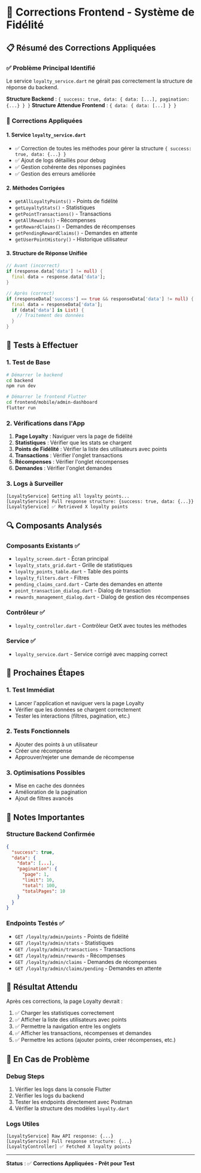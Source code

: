 # 🔧 Corrections Frontend - Système de Fidélité

## 📋 **Résumé des Corrections Appliquées**

### ✅ **Problème Principal Identifié**
Le service `loyalty_service.dart` ne gérait pas correctement la structure de réponse du backend.

**Structure Backend** : `{ success: true, data: { data: [...], pagination: {...} } }`
**Structure Attendue Frontend** : `{ data: { data: [...] } }`

### 🔧 **Corrections Appliquées**

#### **1. Service `loyalty_service.dart`**
- ✅ Correction de toutes les méthodes pour gérer la structure `{ success: true, data: {...} }`
- ✅ Ajout de logs détaillés pour debug
- ✅ Gestion cohérente des réponses paginées
- ✅ Gestion des erreurs améliorée

#### **2. Méthodes Corrigées**
- `getAllLoyaltyPoints()` - Points de fidélité
- `getLoyaltyStats()` - Statistiques
- `getPointTransactions()` - Transactions
- `getAllRewards()` - Récompenses
- `getRewardClaims()` - Demandes de récompenses
- `getPendingRewardClaims()` - Demandes en attente
- `getUserPointHistory()` - Historique utilisateur

#### **3. Structure de Réponse Unifiée**
```dart
// Avant (incorrect)
if (response.data['data'] != null) {
  final data = response.data['data'];
}

// Après (correct)
if (responseData['success'] == true && responseData['data'] != null) {
  final data = responseData['data'];
  if (data['data'] is List) {
    // Traitement des données
  }
}
```

## 🧪 **Tests à Effectuer**

### **1. Test de Base**
```bash
# Démarrer le backend
cd backend
npm run dev

# Démarrer le frontend Flutter
cd frontend/mobile/admin-dashboard
flutter run
```

### **2. Vérifications dans l'App**
1. **Page Loyalty** : Naviguer vers la page de fidélité
2. **Statistiques** : Vérifier que les stats se chargent
3. **Points de Fidélité** : Vérifier la liste des utilisateurs avec points
4. **Transactions** : Vérifier l'onglet transactions
5. **Récompenses** : Vérifier l'onglet récompenses
6. **Demandes** : Vérifier l'onglet demandes

### **3. Logs à Surveiller**
```
[LoyaltyService] Getting all loyalty points...
[LoyaltyService] Full response structure: {success: true, data: {...}}
[LoyaltyService] ✅ Retrieved X loyalty points
```

## 🔍 **Composants Analysés**

### **Composants Existants** ✅
- `loyalty_screen.dart` - Écran principal
- `loyalty_stats_grid.dart` - Grille de statistiques
- `loyalty_points_table.dart` - Table des points
- `loyalty_filters.dart` - Filtres
- `pending_claims_card.dart` - Carte des demandes en attente
- `point_transaction_dialog.dart` - Dialog de transaction
- `rewards_management_dialog.dart` - Dialog de gestion des récompenses

### **Contrôleur** ✅
- `loyalty_controller.dart` - Contrôleur GetX avec toutes les méthodes

### **Service** ✅
- `loyalty_service.dart` - Service corrigé avec mapping correct

## 🚀 **Prochaines Étapes**

### **1. Test Immédiat**
- Lancer l'application et naviguer vers la page Loyalty
- Vérifier que les données se chargent correctement
- Tester les interactions (filtres, pagination, etc.)

### **2. Tests Fonctionnels**
- Ajouter des points à un utilisateur
- Créer une récompense
- Approuver/rejeter une demande de récompense

### **3. Optimisations Possibles**
- Mise en cache des données
- Amélioration de la pagination
- Ajout de filtres avancés

## 📝 **Notes Importantes**

### **Structure Backend Confirmée**
```json
{
  "success": true,
  "data": {
    "data": [...],
    "pagination": {
      "page": 1,
      "limit": 10,
      "total": 100,
      "totalPages": 10
    }
  }
}
```

### **Endpoints Testés** ✅
- `GET /loyalty/admin/points` - Points de fidélité
- `GET /loyalty/admin/stats` - Statistiques
- `GET /loyalty/admin/transactions` - Transactions
- `GET /loyalty/admin/rewards` - Récompenses
- `GET /loyalty/admin/claims` - Demandes de récompenses
- `GET /loyalty/admin/claims/pending` - Demandes en attente

## 🎯 **Résultat Attendu**

Après ces corrections, la page Loyalty devrait :
1. ✅ Charger les statistiques correctement
2. ✅ Afficher la liste des utilisateurs avec points
3. ✅ Permettre la navigation entre les onglets
4. ✅ Afficher les transactions, récompenses et demandes
5. ✅ Permettre les actions (ajouter points, créer récompenses, etc.)

## 🔧 **En Cas de Problème**

### **Debug Steps**
1. Vérifier les logs dans la console Flutter
2. Vérifier les logs du backend
3. Tester les endpoints directement avec Postman
4. Vérifier la structure des modèles `loyalty.dart`

### **Logs Utiles**
```
[LoyaltyService] Raw API response: {...}
[LoyaltyService] Full response structure: {...}
[LoyaltyController] ✅ Fetched X loyalty points
```

---

**Status** : ✅ **Corrections Appliquées - Prêt pour Test**